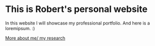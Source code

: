 # This is Robert's personal website

In this website I will showcase my professional portfolio.
And here is a loremipsum. :)

[More about me/ my research](about.md)
